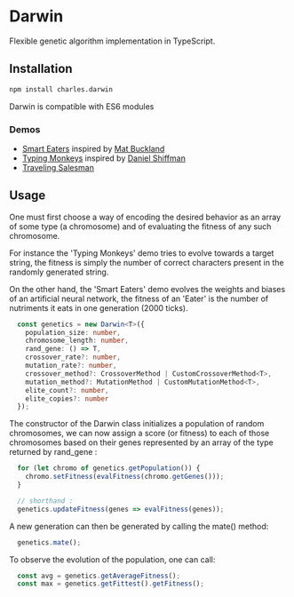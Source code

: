 # Darwin

Flexible genetic algorithm implementation in TypeScript.

## Installation

```bash
npm install charles.darwin
```

Darwin is compatible with ES6 modules

### Demos

- [Smart Eaters](https://nathsou.github.io/Darwin/dist/SmartEaters/) inspired by [Mat Buckland](http://www.ai-junkie.com/ann/evolved/nnt1.html)
- [Typing Monkeys](https://nathsou.github.io/Darwin/dist/TypingMonkeys/) inspired by [Daniel Shiffman](http://natureofcode.com/book/chapter-9-the-evolution-of-code/)
- [Traveling Salesman](https://nathsou.github.io/Darwin/dist/TSP/)

## Usage

One must first choose a way of encoding the desired behavior as an array of some type (a chromosome) and of evaluating the fitness of any such chromosome.

For instance the 'Typing Monkeys' demo tries to evolve towards a target string, the fitness is simply the number of correct characters present in the randomly generated string.

On the other hand, the 'Smart Eaters' demo evolves the weights and biases of an artificial neural network, the fitness of an 'Eater' is the number of nutriments it eats in one generation (2000 ticks).

```typescript
  const genetics = new Darwin<T>({
    population_size: number,
    chromosome_length: number,
    rand_gene: () => T,
    crossover_rate?: number,
    mutation_rate?: number,
    crossover_method?: CrossoverMethod | CustomCrossoverMethod<T>,
    mutation_method?: MutationMethod | CustomMutationMethod<T>,
    elite_count?: number,
    elite_copies?: number
  });
```

The constructor of the Darwin class initializes a population of random chromosomes, we can now assign a score (or fitness) to each of those chromosomes based on their genes represented by an array of the type returned by rand_gene :

```typescript
  for (let chromo of genetics.getPopulation()) {
    chromo.setFitness(evalFitness(chromo.getGenes()));
  }

  // shorthand :
  genetics.updateFitness(genes => evalFitness(genes));
```

A new generation can then be generated by calling the mate() method:

```typescript
  genetics.mate();
```

To observe the evolution of the population, one can call:

```typescript
  const avg = genetics.getAverageFitness();
  const max = genetics.getFittest().getFitness();
```
